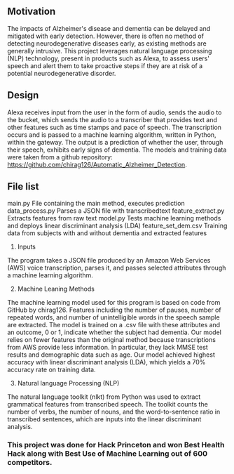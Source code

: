 Motivation
------------------
The impacts of Alzheimer's disease and dementia can be delayed and mitigated with early detection. 
However, there is often no method of detecting neurodegenerative diseases early, as existing
methods are generally intrusive. This project leverages natural language processing (NLP) technology,
present in products such as Alexa, to assess users' speech and alert them to take proactive
steps if they are at risk of a potential neurodegenerative disorder. 

Design
------------------
Alexa receives input from the user in the form of audio, sends the audio to the bucket, which
sends the audio to a transcriber that provides text and other features such as time stamps and
pace of speech. The transcription occurs and is passed to a machine learning algorithm, written 
in Python, within the gateway. The output is a prediction of whether the user, through their speech,
exhibits early signs of dementia. The models and training data were taken from a github repository:
https://github.com/chirag126/Automatic_Alzheimer_Detection. 


File list
------------------
main.py                File containing the main method, executes prediction
data_process.py        Parses a JSON file with transcribedtext
feature_extract.py     Extracts features from raw text 
model.py               Tests machine learning methods and deploys linear discriminant analysis (LDA)
feature_set_dem.csv    Training data from subjects with and without dementia and extracted features


1. Inputs

The program takes a JSON file produced by an Amazon Web Services (AWS) voice transcription,
parses it, and passes selected attributes through a machine learning algorithm. 

2. Machine Leaning Methods

The machine learning model used for this program is based on code from GitHub by chirag126.
Features including the number of pauses, number of repeated words, and number of unintelligible
words in the speech sample are extracted. The model is trained on a .csv file with these 
attributes and an outcome, 0 or 1, indicate whether the subject had dementia. Our model relies 
on fewer features than the original method because transcriptions from AWS provide less information. 
In particular, they lack MMSE test results and demographic data such as age. Our model achieved
highest accuracy with linear discriminant analysis (LDA), which yields a 70% accuracy rate 
on training data. 

3. Natural language Processing (NLP)

The natural language toolkit (nlkt) from Python was used to extract grammatical features from
transcribed speech. The toolkit counts the number of verbs, the number of nouns, and the word-to-sentence
ratio in transcribed sentences, which are inputs into the linear discriminant analysis. 

### This project was done for Hack Princeton and won Best Health Hack along with Best Use of Machine Learning out of 600 competitors.



